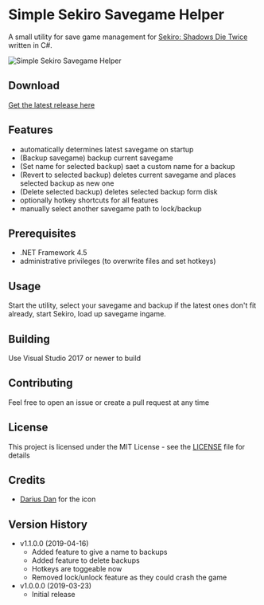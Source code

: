# Simple Sekiro Savegame Helper

A small utility for save game management for [Sekiro: Shadows Die Twice](https://www.sekirothegame.com/) written in C#.

![Simple Sekiro Savegame Helper](https://camo.githubusercontent.com/498889bf84c4ea5d0c58f93355b40c82f45304c8/68747470733a2f2f692e696d6775722e636f6d2f33417752777a472e706e67)

## Download

[Get the latest release here](https://github.com/uberhalit/SimpleSekiroSavegameHelper/releases)

## Features

* automatically determines latest savegame on startup
* (Backup savegame) backup current savegame
* (Set name for selected backup) saet a custom name for a backup
* (Revert to selected backup) deletes current savegame and places selected backup as new one
* (Delete selected backup) deletes selected backup form disk
* optionally hotkey shortcuts for all features
* manually select another savegame path to lock/backup

## Prerequisites

* .NET Framework 4.5
* administrative privileges (to overwrite files and set hotkeys)

## Usage

Start the utility, select your savegame and backup if the latest ones don't fit already, start Sekiro, load up savegame ingame.

## Building

Use Visual Studio 2017 or newer to build

## Contributing

Feel free to open an issue or create a pull request at any time

## License

This project is licensed under the MIT License - see the [LICENSE](LICENSE) file for details

## Credits

* [Darius Dan](http://www.dariusdan.com) for the icon

## Version History

* v1.1.0.0 (2019-04-16)
  * Added feature to give a name to backups
  * Added feature to delete backups
  * Hotkeys are toggeable now
  * Removed lock/unlock feature as they could crash the game
* v1.0.0.0 (2019-03-23)
  * Initial release
